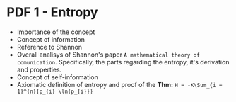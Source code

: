 # PDF 1 - Entropy
- Importance of the concept
- Concept of information
- Reference to Shannon
- Overall analisys of Shannon's paper `A mathematical theory of comunication`.
    Specifically, the parts regarding the entropy, it's derivation and properties.
- Concept of self-information
- Axiomatic definition of entropy and proof of the 
    **Thm:** `H = -K\Sum_{i = 1}^{n}{p_{i} \ln{p_{i}}}`
